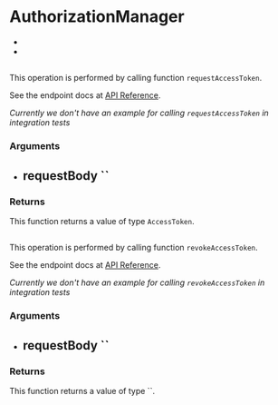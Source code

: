 # AuthorizationManager


- [](#)
- [](#)

## 



This operation is performed by calling function `requestAccessToken`.

See the endpoint docs at
[API Reference](https://developer.box.com/reference//).

*Currently we don't have an example for calling `requestAccessToken` in integration tests*

### Arguments

- requestBody ``
  - 


### Returns

This function returns a value of type `AccessToken`.




## 



This operation is performed by calling function `revokeAccessToken`.

See the endpoint docs at
[API Reference](https://developer.box.com/reference//).

*Currently we don't have an example for calling `revokeAccessToken` in integration tests*

### Arguments

- requestBody ``
  - 


### Returns

This function returns a value of type ``.





